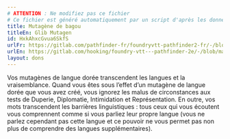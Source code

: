 ```yaml
---
# ATTENTION : Ne modifiez pas ce fichier
# Ce fichier est généré automatiquement par un script d'après les données du module Foundry VTT officiel et de sa traduction
title: Mutagène de bagou
titleEn: Glib Mutagen
id: HxkAhxcGvua6SkfS
urlFr: https://gitlab.com/pathfinder-fr/foundryvtt-pathfinder2-fr/-/blob/master/data/feats/HxkAhxcGvua6SkfS.htm
urlEn: https://gitlab.com/hooking/foundry-vtt---pathfinder-2e/-/blob/master/packs/data/feats.db/glib-mutagen.json
layout: dons
---
```

Vos mutagènes de langue dorée transcendent les langues et la vraisemblance. Quand vous êtes sous l’effet d’un mutagène de langue dorée que vous avez créé, vous ignorez les malus de circonstances aux tests de Duperie, Diplomatie, Intimidation et Représentation. En outre, vos mots transcendent les barrières linguistiques : tous ceux qui vous écoutent vous comprennent comme si vous parliez leur propre langue (vous ne parlez cependant pas cette langue et ce pouvoir ne vous permet pas non plus de comprendre des langues supplémentaires).
